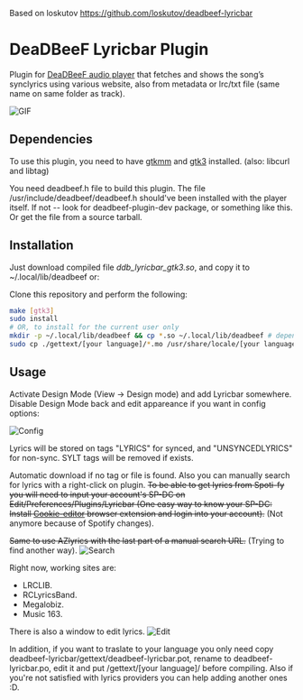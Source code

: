 Based on loskutov https://github.com/loskutov/deadbeef-lyricbar

# DeaDBeeF Lyricbar Plugin
Plugin for [DeaDBeeF audio player](https://github.com/DeaDBeeF-Player/deadbeef) that fetches and shows the song’s synclyrics using various website, also from metadata or lrc/txt file (same name on same folder as track).

![GIF](https://github.com/AsVHEn/deadbeef-lyricbar/assets/4272271/2506a8cb-2c94-4a73-99c7-33b7aa22e26e)


## Dependencies
To use this plugin, you need to have [gtkmm](http://www.gtkmm.org/) and [gtk3](https://www.gtk.org/) installed. (also: libcurl and libtag)

You need deadbeef.h file to build this plugin. The file /usr/include/deadbeef/deadbeef.h should've been installed with the player itself. If not -- look for deadbeef-plugin-dev package, or something like this. Or get the file from a source tarball.

## Installation
Just download compiled file _ddb_lyricbar_gtk3.so_, and copy it to ~/.local/lib/deadbeef or:

Clone this repository and perform the following:
```sh
make [gtk3]
sudo install
# OR, to install for the current user only
mkdir -p ~/.local/lib/deadbeef && cp *.so ~/.local/lib/deadbeef # depends on where deadbeef is installed
sudo cp ./gettext/[your language]/*.mo /usr/share/locale/[your language]/LC_MESSAGES/ 
```

## Usage
Activate Design Mode (View → Design mode) and add Lyricbar somewhere. Disable Design Mode back and edit appareance if you want in config options:

![Config](https://github.com/AsVHEn/deadbeef-lyricbar/assets/4272271/5cbf1cba-9eff-4694-ad34-d814b8abe84f)

Lyrics will be stored on tags "LYRICS" for synced, and "UNSYNCEDLYRICS" for non-sync. SYLT tags will be removed if exists.

Automatic download if no tag or file is found. Also you can manually search for lyrics with a right-click on plugin. ~~To be able to get lyrics from Spoti-fy you will need to input your account's SP-DC on Edit/Preferences/Plugins/Lyricbar (One easy way to know your SP-DC: Install [Cookie-editor](https://cookie-editor.com/) browser extension and login into your account).~~ (Not anymore because of Spotify changes).

~~Same to use AZlyrics with the last part of a manual search URL.~~ (Trying to find another way).
![Search](https://github.com/AsVHEn/deadbeef-lyricbar/assets/4272271/03b1ade0-11da-4c69-b85b-cb3f26ed8b65)

Right now, working sites are:
- LRCLIB.
- RCLyricsBand.
- Megalobiz.
- Music 163.


There is also a window to edit lyrics.
![Edit](https://github.com/AsVHEn/deadbeef-lyricbar/assets/4272271/5e2c30b6-e21b-483e-abe6-c0d12ed13d84)

In addition, if you want to traslate to your language you only need copy deadbeef-lyricbar/gettext/deadbeef-lyricbar.pot, rename to deadbeef-lyricbar.po, edit it and put /gettext/[your language]/ before compiling. Also if you're not satisfied with lyrics providers you can help adding another ones :D.
